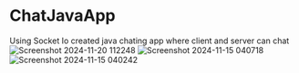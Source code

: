 # ChatJavaApp
Using Socket Io created java chating app where client and server can chat
![Screenshot 2024-11-20 112248](https://github.com/user-attachments/assets/0c8cd695-ff42-43df-b89e-580ad524454c)
![Screenshot 2024-11-15 040718](https://github.com/user-attachments/assets/6b35136d-2d2f-49e0-b341-8d00c4120b90)
![Screenshot 2024-11-15 040242](https://github.com/user-attachments/assets/eda5b364-2075-4208-8eaf-4729dcf0bbfc)
